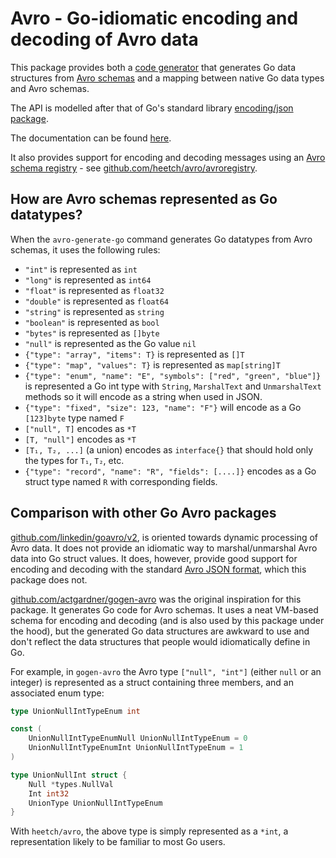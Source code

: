 # Avro - Go-idiomatic encoding and decoding of Avro data

This package provides both a [code generator](https://pkg.go.dev/github.com/heetch/avro/cmd/avro-generate-go) that generates Go data
structures from [Avro schemas](https://avro.apache.org/docs/1.9.1/spec.html) and a mapping between native
Go data types and Avro schemas.

The API is modelled after that of Go's standard library [encoding/json
package](https://golang.org/pkg/encoding/json).

The documentation can be found [here](https://pkg.go.dev/github.com/heetch/avro).

It also provides support for encoding and decoding messages
using an [Avro schema registry](https://docs.confluent.io/current/schema-registry/index.html) - see
[github.com/heetch/avro/avroregistry](https://pkg.go.dev/github.com/heetch/avro/avroregistry).

## How are Avro schemas represented as Go datatypes?

When the `avro-generate-go` command generates Go datatypes from Avro schemas, it uses the following rules:

- `"int"` is represented as `int`
- `"long"` is represented as `int64`
- `"float"` is represented as `float32`
- `"double"` is represented as `float64`
- `"string"` is represented as `string`
- `"boolean"` is represented as `bool`
- `"bytes"` is represented as `[]byte`
- `"null"` is represented as the Go value `nil`
- `{"type": "array", "items": T}` is represented as `[]T`
- `{"type": "map", "values": T}` is represented as `map[string]T`
- `{"type": "enum", "name": "E", "symbols": ["red", "green", "blue"]}` is represented a Go int type with `String`, `MarshalText` and `UnmarshalText` methods so it will encode as a string when used in JSON.
- `{"type": "fixed", "size": 123, "name": "F"}` will encode as a Go `[123]byte`  type named `F`
- `["null", T]` encodes as `*T`
- `[T, "null"]` encodes as `*T`
- `[T₁, T₂, ...]` (a union) encodes as `interface{}` that should hold only the types for `T₁`, `T₂`, etc.
- `{"type": "record", "name": "R", "fields": [....]}` encodes as a Go struct type named `R` with corresponding fields.

## Comparison with other Go Avro packages

[github.com/linkedin/goavro/v2](https://pkg.go.dev/github.com/linkedin/goavro/v2),
is oriented towards dynamic processing of Avro data. It does not provide an idiomatic way to marshal/unmarshal
Avro data into Go struct values. It does, however, provide good support for encoding and decoding with the
standard [Avro JSON format](https://avro.apache.org/docs/1.9.1/spec.html#json_encoding), which this
package does not.

[github.com/actgardner/gogen-avro](https://github.com/actgardner/gogen-avro) was the original
inspiration for this package. It generates Go code for Avro schemas. It uses a neat VM-based schema
for encoding and decoding (and is also used by this package under the hood), but the generated Go
data structures are awkward to use and don't reflect the data structures that people would idiomatically
define in Go.

For example,  in `gogen-avro` the Avro type `["null", "int"]` (either `null` or an integer) is represented as a
struct containing three members, and an associated enum type:

```go
type UnionNullIntTypeEnum int

const (
	UnionNullIntTypeEnumNull UnionNullIntTypeEnum = 0
	UnionNullIntTypeEnumInt UnionNullIntTypeEnum = 1
)

type UnionNullInt struct {
	Null *types.NullVal
	Int int32
	UnionType UnionNullIntTypeEnum
}
```

With `heetch/avro`, the above type is simply represented as a `*int`, a representation
likely to be familiar to most Go users.

